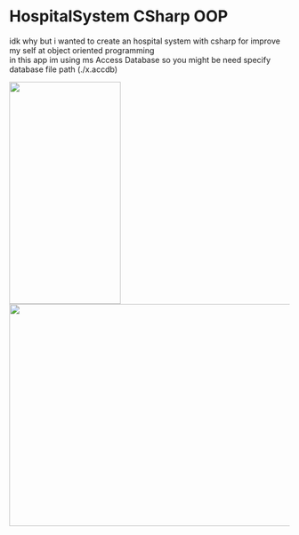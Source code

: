 # HospitalSystem CSharp OOP
idk why but i wanted to create an hospital system with csharp for improve my self at object oriented programming  
in this app im using ms Access Database
so you might be need specify database file path (./x.accdb)
  
<div>
<img src="https://user-images.githubusercontent.com/68808212/208061091-2533e0af-25e0-4b89-abdb-67ce3c715b96.png" float="left" width="200px" height="400px">
<img src="https://user-images.githubusercontent.com/68808212/208061942-4fc2eb8c-9227-45e3-af14-e474cf4dc37a.png" width="600px" height="400px">
</div>
